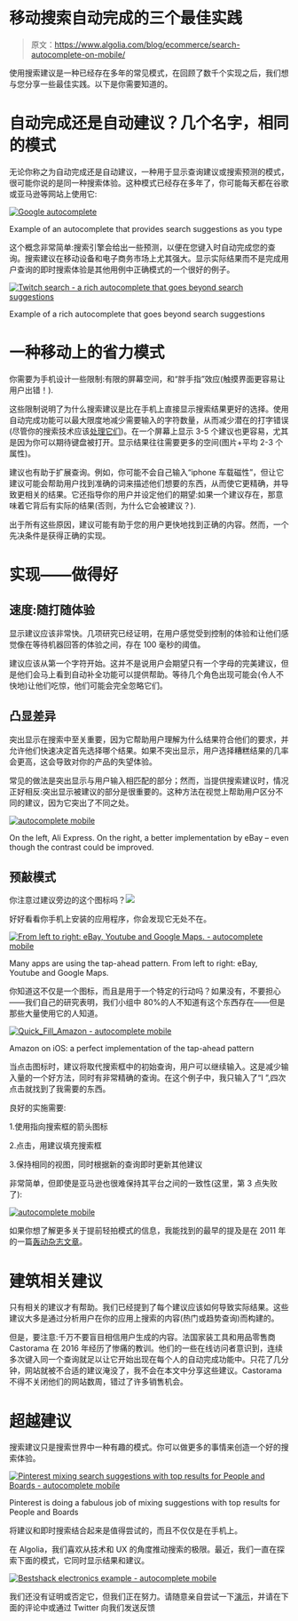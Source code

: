 # 移动搜索自动完成的三个最佳实践

> 原文：<https://www.algolia.com/blog/ecommerce/search-autocomplete-on-mobile/>

使用搜索建议是一种已经存在多年的常见模式，在回顾了数千个实现之后，我们想与您分享一些最佳实践。以下是你需要知道的。

# [](#autocomplete-or-autosuggest-several-names-same-pattern)自动完成还是自动建议？几个名字，相同的模式

无论你称之为自动完成还是自动建议，一种用于显示查询建议或搜索预测的模式，很可能你说的是同一种搜索体验。这种模式已经存在多年了，你可能每天都在谷歌或亚马逊等网站上使用它:

[![Google autocomplete](img/0bb673c0360c9b497c59bfc47007a7f6.png)](https://blog-api.algolia.com/wp-content/uploads/2018/04/image3-1.png)

Example of an autocomplete that provides search suggestions as you type

这个概念非常简单:搜索引擎会给出一些预测，以便在您键入时自动完成您的查询。搜索建议在移动设备和电子商务市场上尤其强大。显示实际结果而不是完成用户查询的即时搜索体验是其他用例中正确模式的一个很好的例子。

[![Twitch search - a rich autocomplete that goes beyond search suggestions](img/6815291bdf63210330496ee3a6958509.png)](https://blog-api.algolia.com/wp-content/uploads/2018/04/image10.png)

Example of a rich autocomplete that goes beyond search suggestions

# [](#an-effort-saving-pattern-on-mobile)一种移动上的省力模式

你需要为手机设计一些限制:有限的屏幕空间，和“胖手指”效应(触摸界面更容易让用户出错！).

这些限制说明了为什么搜索建议是比在手机上直接显示搜索结果更好的选择。使用自动完成功能可以最大限度地减少需要输入的字符数量，从而减少潜在的打字错误(尽管你的搜索技术应该[处理它们](https://www.algolia.com/doc/guides/managing-results/optimize-search-results/typo-tolerance/))。在一个屏幕上显示 3-5 个建议也更容易，尤其是因为你可以期待键盘被打开。显示结果往往需要更多的空间(图片+平均 2-3 个属性)。

建议也有助于扩展查询。例如，你可能不会自己输入“iphone 车载磁性”，但让它建议可能会帮助用户找到准确的词来描述他们想要的东西，从而使它更精确，并导致更相关的结果。它还指导你的用户并设定他们的期望:如果一个建议存在，那意味着它背后有实际的结果(否则，为什么它会被建议？).

出于所有这些原因，建议可能有助于您的用户更快地找到正确的内容。然而，一个先决条件是获得正确的实现。

# [](#implementation%e2%80%94doing-it-well)实现——做得好

## [](#speed-as-you-type-experience)速度:随打随体验

显示建议应该非常快。几项研究已经证明，在用户感觉受到控制的体验和让他们感觉像在等待机器回答的体验之间，存在 100 毫秒的阈值。

建议应该从第一个字符开始。这并不是说用户会期望只有一个字母的完美建议，但是他们会马上看到自动补全功能可以提供帮助。等待几个角色出现可能会(令人不快地)让他们吃惊，他们可能会完全忽略它们。

## [](#highlighting-the-differences)凸显差异

突出显示在搜索中至关重要，因为它帮助用户理解为什么结果符合他们的要求，并允许他们快速决定首先选择哪个结果。如果不突出显示，用户选择糟糕结果的几率会更高，这会导致对你的产品的失望体验。

常见的做法是突出显示与用户输入相匹配的部分；然而，当提供搜索建议时，情况正好相反:突出显示被建议的部分是很重要的。这种方法在视觉上帮助用户区分不同的建议，因为它突出了不同之处。

[![autocomplete mobile](img/a0fdeae2914739a7ab444f65ddb5eda7.png)](https://blog-api.algolia.com/wp-content/uploads/2018/04/Screen-Shot-2018-04-05-at-12.00.16-PM.png)

On the left, Ali Express. On the right, a better implementation by eBay – even though the contrast could be improved.

## [](#tap-ahead-pattern)预敲模式

你注意过建议旁边的这个图标吗？![](img/8da1efd5ac5c0471f366aa424c7d5754.png)

好好看看你手机上安装的应用程序，你会发现它无处不在。

[![From left to right: eBay, Youtube and Google Maps. - autocomplete mobile](img/62db89cd2d00f462383498f1b6493ab4.png)](https://blog-api.algolia.com/wp-content/uploads/2018/04/Screen-Shot-2018-04-05-at-12.18.22-PM.png)

Many apps are using the tap-ahead pattern. From left to right: eBay, Youtube and Google Maps.

你知道这不仅是一个图标，而且是用于一个特定的行动吗？如果没有，不要担心——我们自己的研究表明，我们小组中 80%的人不知道有这个东西存在——但是那些大量使用它的人知道。

[![Quick_Fill_Amazon - autocomplete mobile](img/1aa88c4c1a7e1315817ec6591c15e28a.png)](https://blog-api.algolia.com/wp-content/uploads/2018/04/Quick_Fill_Amazon_puwrjr-1.gif)

Amazon on iOS: a perfect implementation of the tap-ahead pattern

当点击图标时，建议将取代搜索框中的初始查询，用户可以继续输入。这是减少输入量的一个好方法，同时有非常精确的查询。在这个例子中，我只输入了“I ”,四次点击就找到了我需要的东西。

良好的实施需要:

1.使用指向搜索框的箭头图标

2.点击，用建议填充搜索框

3.保持相同的视图，同时根据新的查询即时更新其他建议

非常简单，但即使是亚马逊也很难保持其平台之间的一致性(这里，第 3 点失败了):

[![autocomplete mobile](img/753b0f94bd6b5f1f756c4605f2263c54.png)](https://blog-api.algolia.com/wp-content/uploads/2018/04/Amazon-gif2-.gif)

如果你想了解更多关于提前轻拍模式的信息，我能找到的最早的提及是在 2011 年的一篇[轰动杂志文章](https://www.smashingmagazine.com/2011/04/tap-ahead-design-pattern-mobile-auto-suggest-on-steroids/)。

# [](#building-relevant-suggestions)建筑相关建议

只有相关的建议才有帮助。我们已经提到了每个建议应该如何导致实际结果。这些建议大多是通过分析用户在你的应用上搜索的内容(热门或趋势查询)而构建的。

但是，要注意:千万不要盲目相信用户生成的内容。法国家装工具和用品零售商 Castorama 在 2016 年经历了惨痛的教训。他们的一些在线访问者意识到，连续多次键入同一个查询就足以让它开始出现在每个人的自动完成功能中。只花了几分钟，网站就被不合适的建议淹没了，我不会在本文中分享这些建议。Castorama 不得不关闭他们的网站数周，错过了许多销售机会。

# [](#going-beyond-suggestions)超越建议

搜索建议只是搜索世界中一种有趣的模式。你可以做更多的事情来创造一个好的搜索体验。

[![Pinterest mixing search suggestions with top results for People and Boards - autocomplete mobile](img/1c9920bc94fc7a4d3ac2028c84e8f51f.png)](https://blog-api.algolia.com/wp-content/uploads/2018/04/Pinterest_-_Combining_Suggest_and_Results_nxutzv.gif)

Pinterest is doing a fabulous job of mixing suggestions with top results for People and Boards

将建议和即时搜索结合起来是值得尝试的，而且不仅仅是在手机上。

在 Algolia，我们喜欢从技术和 UX 的角度推动搜索的极限。最近，我们一直在探索下面的模式，它同时显示结果和建议。

[![Bestshack electronics example - autocomplete mobile](img/9f2946b47356d8090716708a03000ce3.png)](https://blog-api.algolia.com/wp-content/uploads/2018/04/image6.gif)

我们还没有证明或否定它，但我们正在努力。请随意亲自尝试一下[演示](https://preview.algolia.com/delayed-hits-demo/)，并请在下面的评论中或通过 Twitter 向我们发送反馈
